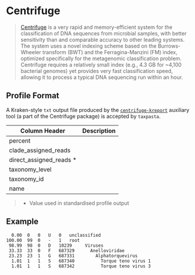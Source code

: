 # Centrifuge

> [Centrifuge](https://ccb.jhu.edu/software/centrifuge/) is a very rapid and memory-efficient system for the classification of DNA sequences from microbial samples, with better sensitivity than and comparable accuracy to other leading systems. The system uses a novel indexing scheme based on the Burrows-Wheeler transform (BWT) and the Ferragina-Manzini (FM) index, optimized specifically for the metagenomic classification problem. Centrifuge requires a relatively small index (e.g., 4.3 GB for ~4,100 bacterial genomes) yet provides very fast classification speed, allowing it to process a typical DNA sequencing run within an hour.

## Profile Format

A Kraken-style `txt` output file produced by the [`centrifuge-kreport`](https://ccb.jhu.edu/software/centrifuge/manual.shtml#kraken-style-report) auxiliary tool (a part of the Centrifuge package) is accepted by `taxpasta`.

| Column Header           | Description |
|-------------------------|-------------|
| percent                 |             |
| clade_assigned_reads    |             |
| direct_assigned_reads * |             |
| taxonomy_level          |             |
| taxonomy_id             |             |
| name                    |             |

> * Value used in standardised profile output 

## Example

```text
  0.00	0	0	U	0	unclassified
100.00	99	0	-	1	root
 98.99	98	0	D	10239	  Viruses
 33.33	33	0	F	687329	    Anelloviridae
 23.23	23	1	G	687331	      Alphatorquevirus
  1.01	1	1	S	687340	        Torque teno virus 1
  1.01	1	1	S	687342	        Torque teno virus 3
```
